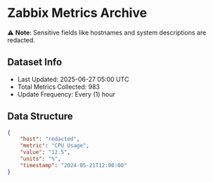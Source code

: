 # Zabbix Metrics Archive

⚠️ **Note**: Sensitive fields like hostnames and system descriptions are redacted.

## Dataset Info
- Last Updated: 2025-06-27 05:00 UTC
- Total Metrics Collected: 983
- Update Frequency: Every (1) hour

## Data Structure
```json
{
    "host": "redacted",
    "metric": "CPU Usage",
    "value": "12.5",
    "units": "%",
    "timestamp": "2024-05-21T12:00:00"
}
```

